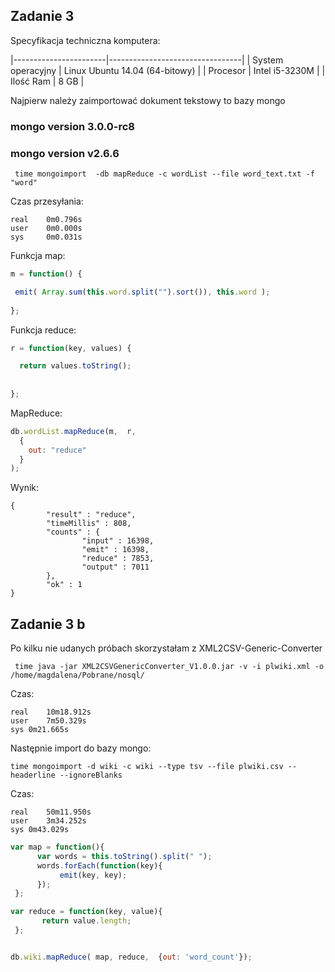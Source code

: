 ## Zadanie 3  


Specyfikacja techniczna komputera:  

|-----------------------|---------------------------------|
| System operacyjny     | Linux Ubuntu 14.04 (64-bitowy) |
| Procesor              | Intel i5-3230M                  |
| Ilość Ram             | 8 GB                            |


Najpierw należy zaimportować dokument tekstowy to bazy mongo
### mongo version 3.0.0-rc8


### mongo version v2.6.6
```
 time mongoimport  -db mapReduce -c wordList --file word_text.txt -f "word"
 ```

 Czas przesyłania: 
 ```
real    0m0.796s
user    0m0.000s
sys     0m0.031s
```
 Funkcja map:
 ```js
 m = function() {  
 
  emit( Array.sum(this.word.split("").sort()), this.word );  
  
};
```
Funkcja reduce:
```js
r = function(key, values) {  

  return values.toString();  
  
 
};
```
MapReduce:
```js
db.wordList.mapReduce(m,  r,
  {
    out: "reduce"
  }
);
```
Wynik: 
```
{
        "result" : "reduce",
        "timeMillis" : 808,
        "counts" : {
                "input" : 16398,
                "emit" : 16398,
                "reduce" : 7853,
                "output" : 7011
        },
        "ok" : 1
}
```
## Zadanie 3 b  

Po kilku nie udanych próbach skorzystałam z XML2CSV-Generic-Converter
```
 time java -jar XML2CSVGenericConverter_V1.0.0.jar -v -i plwiki.xml -o /home/magdalena/Pobrane/nosql/
```
Czas:
```
real	10m18.912s
user	7m50.329s
sys	0m21.665s
```
Następnie import do bazy mongo:
```
time mongoimport -d wiki -c wiki --type tsv --file plwiki.csv --headerline --ignoreBlanks
```

Czas:

```
real	50m11.950s
user	3m34.252s
sys	0m43.029s
```
```js
var map = function(){     
      var words = this.toString().split(" ");             
      words.forEach(function(key){                 
           emit(key, key);             
      });           
 };

var reduce = function(key, value){                         
       return value.length;              
 };


db.wiki.mapReduce( map, reduce,  {out: 'word_count'});
```
